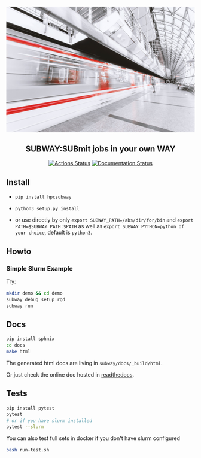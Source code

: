 ![SUBWAY](docs/static/subway.jpg)

<h2 align="center">SUBWAY:SUBmit jobs in your own WAY</h2>

<p align="center">
<a href="https://github.com/Rails-on-HPC/subway/actions"><img alt="Actions Status" src="https://github.com/Rails-on-HPC/subway/workflows/tests/badge.svg"></a>
<a href="https://subway.readthedocs.io"><img alt="Documentation Status" src="https://readthedocs.org/projects/subway/badge/?version=latest"></a>
</p>


## Install

* `pip install hpcsubway`

* `python3 setup.py install`

* or use directly by only `export SUBWAY_PATH=/abs/dir/for/bin` and
`export PATH=$SUBWAY_PATH:$PATH` as well as `export SUBWAY_PYTHON=python of your choice`, 
default is `python3`.


## Howto

### Simple Slurm Example

Try:

```bash
mkdir demo && cd demo
subway debug setup rgd
subway run
```

## Docs

```bash
pip install sphnix
cd docs
make html
```

The generated html docs are living in ``subway/docs/_build/html``.

Or just check the online doc hosted in [readthedocs](https://subway.readthedocs.io/).

## Tests

```bash
pip install pytest
pytest
# or if you have slurm installed
pytest --slurm
```

You can also test full sets in docker if you don't have slurm configured

```bash
bash run-test.sh
```